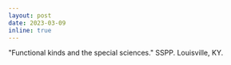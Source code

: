 ```yaml
---
layout: post
date: 2023-03-09
inline: true
---
```


"Functional kinds and the special sciences." SSPP. Louisville, KY.